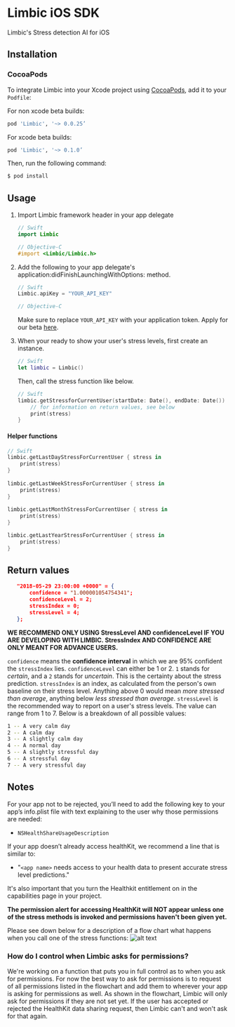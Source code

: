 # Limbic iOS SDK
Limbic's Stress detection AI for iOS

## Installation

### CocoaPods

To integrate Limbic into your Xcode project using [CocoaPods](https://cocoapods.org), add it to your `Podfile`:

For non xcode beta builds:
```ruby
pod 'Limbic', '~> 0.0.25’
```

For xcode beta builds:
```ruby
pod 'Limbic', '~> 0.1.0’
```

Then, run the following command:

```bash
$ pod install
```

## Usage

1. Import Limbic framework header in your app delegate

    ```swift
    // Swift
    import Limbic
    ```
    
    ```objective-c
    // Objective-C
    #import <Limbic/Limbic.h>
    ```

2. Add the following to your app delegate's application:didFinishLaunchingWithOptions: method.
	
	```swift
	// Swift
	Limbic.apiKey = "YOUR_API_KEY"
	```
	```objective-c
	// Objective-C
	```
	Make sure to replace `YOUR_API_KEY` with your application token. Apply for our beta [here](https://sebastiaandevries.typeform.com/to/FGrq19).
	
3. When your ready to show your user's stress levels, first create an instance.
    ```swift
    // Swift
    let limbic = Limbic()
    ```
    
    Then, call the stress function like below.
    ```swift
    // Swift
    limbic.getStressforCurrentUser(startDate: Date(), endDate: Date()) { stress in
        // for information on return values, see below
        print(stress)
    }
    ```
#### Helper functions
```swift
// Swift
limbic.getLastDayStressForCurrentUser { stress in
    print(stress)
}
    
limbic.getLastWeekStressForCurrentUser { stress in
    print(stress)
}
    
limbic.getLastMonthStressForCurrentUser { stress in
    print(stress)
}

limbic.getLastYearStressForCurrentUser { stress in
    print(stress)
}
```

## Return values

```json
   "2018-05-29 23:00:00 +0000" = {
       confidence = "1.000001054754341";
       confidenceLevel = 2;
       stressIndex = 0;
       stressLevel = 4;
   };
```

**WE RECOMMEND ONLY USING StressLevel AND confidenceLevel IF YOU ARE DEVELOPING WITH LIMBIC.
StressIndex AND CONFIDENCE ARE ONLY MEANT FOR ADVANCE USERS.**


`confidence` means the **confidence interval** in which we are 95% confident the `stressIndex` lies.
`confidenceLevel` can either be 1 or 2. `1` stands for *certain*, and a `2` stands for *uncertain*. This is the certainty about the stress prediction.
`stressIndex` is an index, as calculated from the person's own baseline on their stress level. Anything above 0 would mean *more stressed than average*, anything below *less stressed than average*.
`stressLevel` is the recommended way to report on a user's stress levels. The value can range from 1 to 7. Below is a breakdown of all possible values:

```bash
1 -- A very calm day
2 -- A calm day
3 -- A slightly calm day
4 -- A normal day
5 -- A slightly stressful day
6 -- A stressful day
7 -- A very stressful day
```
    
## Notes
For your app not to be rejected, you’ll need to add the following key to your app’s info.plist file with text explaining to the user why those permissions are needed:

* `NSHealthShareUsageDescription`

If your app doesn’t already access healthKit, we recommend a line that is similar to:

* "`<app name>` needs access to your health data to present accurate stress level predictions."

It's also important that you turn the Healthkit entitlement on in the capabilities page in your project.

**The permission alert for accessing HealthKit will NOT appear unless one of the stress methods is invoked and permissions haven't been given yet.**

Please see down below for a description of a flow chart what happens when you call one of the stress functions:
![alt text](https://i.imgur.com/LWva5XS.png)

### How do I control when Limbic asks for permissions?

We're working on a function that puts you in full control as to when you ask for permissions. For now the best way to ask for permissions is to request of all permissions listed in the flowchart and add them to wherever your app is asking for permissions as well. As shown in the flowchart, Limbic will only ask for permissions if they are not set yet. If the user has accepted or rejected the HealthKit data sharing request, then Limbic can't and won't ask for that again.
